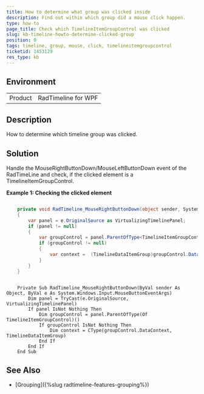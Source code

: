 ```yaml
---
title: How to determine what group was clicked inside
description: Find out within which group did a mouse click happen.
type: how-to
page_title: Check which TimelineItemGroupControl was clicked
slug: kb-timeline-howto-determine-clicked-group
position: 0
tags: timeline, group, mouse, click, timelineitemgroupcontrol
ticketid: 1453129
res_type: kb
---
```


## Environment
<table>
	<tr>
		<td>Product</td>
		<td>RadTimeline for WPF</td>
	</tr>
</table>

## Description

How to determine which timeline group was clicked. 

## Solution

Handle the MouseRightButtonDown/MouseLeftButtonDown event of the RadTimeLine and check, if the clicked element is a TimelineItemGroupControl.

__Example 1: Checking the clicked element__
```C#

	private void RadTimeline_MouseRightButtonDown(object sender, System.Windows.Input.MouseButtonEventArgs e)
    {
        var panel = e.OriginalSource as VirtualizingTimelinePanel;
        if (panel != null)
        {
            var groupControl = panel.ParentOfType<TimelineItemGroupControl>();
            if (groupControl != null)
            {
                var context =  (TimelineDataItemGroup)groupControl.DataContext;
            }
        }
    }
```
```VB.NET

	Private Sub RadTimeline_MouseRightButtonDown(ByVal sender As Object, ByVal e As System.Windows.Input.MouseButtonEventArgs)
		Dim panel = TryCast(e.OriginalSource, VirtualizingTimelinePanel)
		If panel IsNot Nothing Then
			Dim groupControl = panel.ParentOfType(Of TimelineItemGroupControl)()
			If groupControl IsNot Nothing Then
				Dim context = CType(groupControl.DataContext, TimelineDataItemGroup)
			End If
		End If
    End Sub
```

## See Also

* [Grouping]({%slug radtimeline-features-grouping%})
